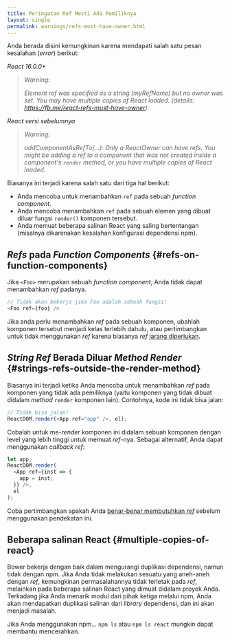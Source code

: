 ```yaml
---
title: Peringatan Ref Mesti Ada Pemiliknya
layout: single
permalink: warnings/refs-must-have-owner.html
---
```


Anda berada disini kemungkinan karena mendapati salah satu pesan kesalahan (_error_) berikut:

*React 16.0.0+*
> _Warning:_
>
> _Element ref was specified as a string (myRefName) but no owner was set. You may have multiple copies of React loaded. (details: https://fb.me/react-refs-must-have-owner)_.

*React versi sebelumnya*
> _Warning:_
>
> _addComponentAsRefTo(...): Only a ReactOwner can have refs. You might be adding a ref to a component that was not created inside a component's `render` method, or you have multiple copies of React loaded._

Biasanya ini terjadi karena salah satu dari tiga hal berikut:

- Anda mencoba untuk menambahkan `ref` pada sebuah _function component_.
- Anda mencoba menambahkan `ref` pada sebuah elemen yang dibuat diluar fungsi `render()` komponen tersebut.
- Anda memuat beberapa salinan React yang saling bertentangan (misalnya dikarenakan kesalahan konfigurasi dependensi npm).

## _Refs_ pada _Function Components_ {#refs-on-function-components}

Jika `<Foo>` merupakan sebuah _function component_, Anda tidak dapat menambahkan _ref_ padanya.
```js
// Tidak akan bekerja jika Foo adalah sebuah fungsi!
<Foo ref={foo} />
```

Jika anda perlu menambahkan _ref_ pada sebuah komponen, ubahlah komponen tersebut menjadi kelas terlebih dahulu, atau pertimbangkan untuk tidak menggunakan _ref_ karena biasanya _ref_ [jarang diperlukan](/docs/refs-and-the-dom.html#when-to-use-refs).

## _String Ref_ Berada Diluar _Method Render_ {#strings-refs-outside-the-render-method}

Biasanya ini terjadi ketika Anda mencoba untuk menambahkan _ref_ pada komponen yang tidak ada pemiliknya (yaitu komponen yang tidak dibuat didalam _method_ `render` komponen lain). Contohnya, kode ini tidak bisa jalan:
```js
// Tidak bisa jalan!
ReactDOM.render(<App ref="app" />, el);
```

Cobalah untuk me-_render_ komponen ini didalam sebuah komponen dengan level yang lebih tinggi untuk memuat _ref_-nya. Sebagai alternatif, Anda dapat menggunakan _callback ref_:
```js
let app;
ReactDOM.render(
  <App ref={inst => {
    app = inst;
  }} />,
  el
);
```

Coba pertimbangkan apakah Anda [benar-benar membutuhkan _ref_](/docs/refs-and-the-dom.html#when-to-use-refs) sebelum menggunakan pendekatan ini.

## Beberapa salinan React {#multiple-copies-of-react}

Bower bekerja dengan baik dalam mengurangi duplikasi dependensi, namun tidak dengan npm. Jika Anda tidak melakukan sesuatu yang aneh-aneh dengan _ref_, kemungkinan permasalahannya tidak terletak pada _ref_, melainkan pada beberapa salinan React yang dimuat didalam proyek Anda. Terkadang jika Anda menarik modul dari pihak ketiga melalui npm, Anda akan mendapatkan duplikasi salinan dari _library_ dependensi, dan ini akan menjadi masalah.

Jika Anda menggunakan npm... `npm ls` atau `npm ls react` mungkin dapat membantu mencerahkan.
